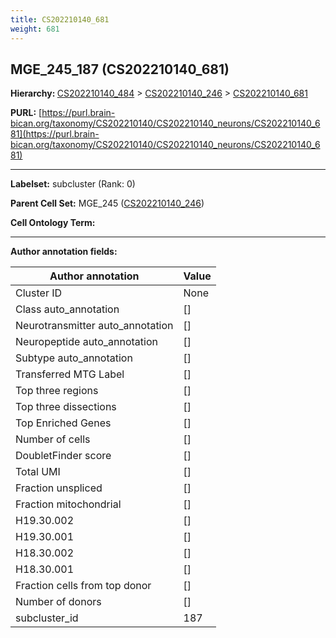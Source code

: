 ```yaml
---
title: CS202210140_681
weight: 681
---
```

## MGE_245_187 (CS202210140_681)
<b>Hierarchy: </b>
[CS202210140_484](../CS202210140_484) >
[CS202210140_246](../CS202210140_246) >
[CS202210140_681](../CS202210140_681)

**PURL:** [https://purl.brain-bican.org/taxonomy/CS202210140/CS202210140_neurons/CS202210140_681](https://purl.brain-bican.org/taxonomy/CS202210140/CS202210140_neurons/CS202210140_681)

---


**Labelset:** subcluster (Rank: 0)

**Parent Cell Set:** MGE_245 ([CS202210140_246](../CS202210140_246))



**Cell Ontology Term:** 

[MARKER GENES.]: #


---

[TRANSFERRED ANNOTATIONS.]: #


[AUTHOR ANNOTATION FIELDS.]: #


**Author annotation fields:**

| Author annotation | Value |
|-------------------|-------|
|Cluster ID|None|
|Class auto_annotation|[]|
|Neurotransmitter auto_annotation|[]|
|Neuropeptide auto_annotation|[]|
|Subtype auto_annotation|[]|
|Transferred MTG Label|[]|
|Top three regions|[]|
|Top three dissections|[]|
|Top Enriched Genes|[]|
|Number of cells|[]|
|DoubletFinder score|[]|
|Total UMI|[]|
|Fraction unspliced|[]|
|Fraction mitochondrial|[]|
|H19.30.002|[]|
|H19.30.001|[]|
|H18.30.002|[]|
|H18.30.001|[]|
|Fraction cells from top donor|[]|
|Number of donors|[]|
|subcluster_id|187|
